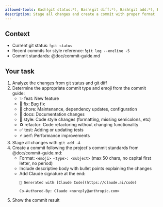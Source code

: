 ```yaml
---
allowed-tools: Bash(git status:*), Bash(git diff:*), Bash(git add:*), Bash(git commit:*), Bash(git log:*)
description: Stage all changes and create a commit with proper format
---
```


## Context
- Current git status: !`git status`
- Recent commits for style reference: !`git log --oneline -5`
- Commit standards: @doc/commit-guide.md

## Your task
1. Analyze the changes from git status and git diff
2. Determine the appropriate commit type and emoji from the commit guide:
   - ✨ feat: New feature
   - 🐛 fix: Bug fix  
   - 🔧 chore: Maintenance, dependency updates, configuration
   - 📝 docs: Documentation changes
   - 💄 style: Code style changes (formatting, missing semicolons, etc)
   - ♻️ refactor: Code refactoring without changing functionality
   - ✅ test: Adding or updating tests
   - ⚡ perf: Performance improvements
3. Stage all changes with `git add -A`
4. Create a commit following the project's commit standards from @doc/commit-guide.md:
   - Format: `<emoji> <type>: <subject>` (max 50 chars, no capital first letter, no period)
   - Include descriptive body with bullet points explaining the changes
   - Add Claude signature at the end:
     ```
     🤖 Generated with [Claude Code](https://claude.ai/code)
     
     Co-Authored-By: Claude <noreply@anthropic.com>
     ```
5. Show the commit result